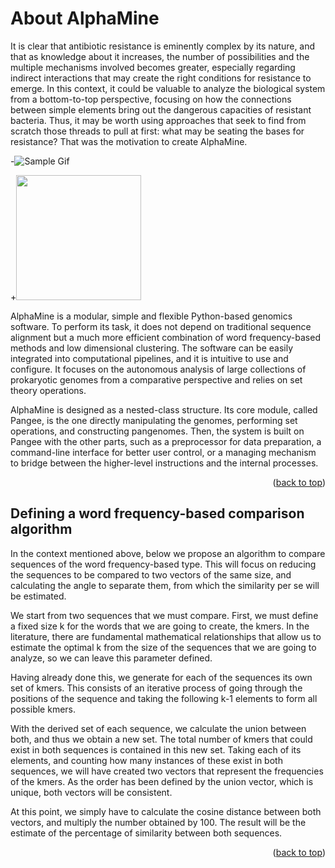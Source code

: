 # About AlphaMine


It is clear that antibiotic resistance is eminently complex by its nature, and that as knowledge about it increases, the number of possibilities and the multiple mechanisms involved becomes greater, especially regarding indirect interactions that may create the right conditions for resistance to emerge. In this context, it could be valuable to analyze the biological system from a bottom-to-top perspective, focusing on how the connections between simple elements bring out the dangerous capacities of resistant bacteria. Thus, it may be worth using approaches that seek to find from scratch those threads to pull at first: what may be seating the bases for resistance? That was the motivation to create AlphaMine.

-![Sample Gif](https://2021.igem.org/wiki/images/6/69/T--UPF_Barcelona--alphamine_anim.GIF)

+<img src="/art/sample.gif?raw=true" width="200px">

AlphaMine is a modular, simple and flexible Python-based genomics software. To perform its task, it does not depend on traditional sequence alignment but a much more efficient combination of word frequency-based methods and low dimensional clustering. The software can be easily integrated into computational pipelines, and it is intuitive to use and configure. It focuses on the autonomous analysis of large collections of prokaryotic genomes from a comparative perspective and relies on set theory operations.

 
AlphaMine is designed as a nested-class structure. Its core module, called Pangee, is the one directly manipulating the genomes, performing set operations, and constructing pangenomes. Then, the system is built on Pangee with the other parts, such as a preprocessor for data preparation, a command-line interface for better user control, or a managing mechanism to bridge between the higher-level instructions and the internal processes.

<p align="right">(<a href="#top">back to top</a>)</p>

## Defining a word frequency-based comparison algorithm

In the context mentioned above, below we propose an algorithm to compare sequences of the word frequency-based type. This will focus on reducing the sequences to be compared to two vectors of the same size, and calculating the angle to separate them, from which the similarity per se will be estimated.

We start from two sequences that we must compare. First, we must define a fixed size k for the words that we are going to create, the kmers. In the literature, there are fundamental mathematical relationships that allow us to estimate the optimal k from the size of the sequences that we are going to analyze, so we can leave this parameter defined. 

Having already done this, we generate for each of the sequences its own set of kmers. This consists of an iterative process of going through the positions of the sequence and taking the following k-1 elements to form all possible kmers.

With the derived set of each sequence, we calculate the union between both, and thus we obtain a new set. The total number of kmers that could exist in both sequences is contained in this new set. Taking each of its elements, and counting how many instances of these exist in both sequences, we will have created two vectors that represent the frequencies of the kmers. As the order has been defined by the union vector, which is unique, both vectors will be consistent.

At this point, we simply have to calculate the cosine distance between both vectors, and multiply the number obtained by 100. The result will be the estimate of the percentage of similarity between both sequences.


<p align="right">(<a href="#top">back to top</a>)</p>
